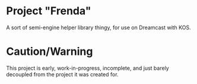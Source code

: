 Project "Frenda"
================

A sort of semi-engine helper library thingy, for use on Dreamcast with KOS.

Caution/Warning
===============

This project is early, work-in-progress, incomplete, and just barely decoupled from the project it was created for.
